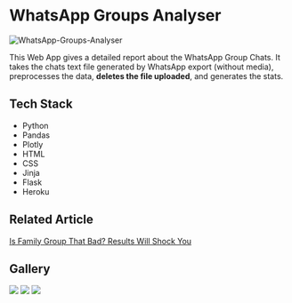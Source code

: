 # WhatsApp Groups Analyser

![WhatsApp-Groups-Analyser](https://socialify.git.ci/kaustubhgupta/WhatsApp-Groups-Analyser/image?description=1&forks=1&issues=1&language=1&owner=1&pulls=1&stargazers=1&theme=Light)

This Web App gives a detailed report about the WhatsApp Group Chats. It takes the chats text file generated by WhatsApp export (without media), preprocesses the data, **deletes the file uploaded**, and generates the stats.

## Tech Stack
- Python
- Pandas
- Plotly
- HTML
- CSS
- Jinja
- Flask
- Heroku

## Related Article

[Is Family Group That Bad? Results Will Shock You](https://towardsdatascience.com/is-family-group-that-bad-results-will-shock-you-573f64e194be)

## Gallery

![](./app/static/img/1.png)
![](./app/static/img/2.png)
![](./app/static/img/3.png)
